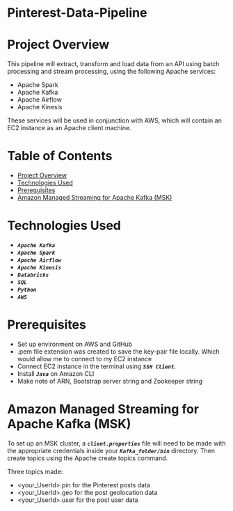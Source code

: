 # Pinterest-Data-Pipeline

# Project Overview

This pipeline will extract, transform and load data from an API using batch processing and stream processing, using the following Apache services:
- Apache Spark
- Apache Kafka
- Apache Airflow
- Apache Kinesis

These services will be used in conjunction with AWS, which will contain an EC2 instance as an Apache client machine.

# Table of Contents
- [Project Overview](#project-overview)
- [Technologies Used](#technologies-used)
- [Prerequisites](#prerequisites)
- [Amazon Managed Streaming for Apache Kafka (MSK)](#amazon-managed-streaming-for-apache-kafka-(MSK))

# Technologies Used

- ***`Apache Kafka`*** 
- ***`Apache Spark`***    
- ***`Apache Airflow`***   
- ***`Apache Kinesis`***
- ***`Databricks`***
- ***`SQL`***
- ***`Python`***
- ***`AWS`***

# Prerequisites

- Set up environment on AWS and GitHub
- .pem file extension was created to save the key-pair file locally. Which would allow me to connect to my EC2 instance
- Connect EC2 instance in the terminal using ***`SSH Client`***.
- Install ***`Java`*** on Amazon CLI
- Make note of ARN, Bootstrap server string and Zookeeper string

# Amazon Managed Streaming for Apache Kafka (MSK)

To set up an MSK cluster, a ***`client.properties`*** file will need to be made with the appropriate credentials inside your ***`Kafka_folder/bin`*** directory.
Then create topics using the Apache create topics command.

Three topics made:
- <your_UserId>.pin for the Pinterest posts data
- <your_UserId>.geo for the post geolocation data
- <your_UserId>.user for the post user data

